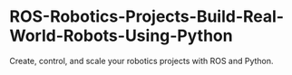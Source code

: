 # ROS-Robotics-Projects-Build-Real-World-Robots-Using-Python
Create, control, and scale your robotics projects with ROS and Python.
